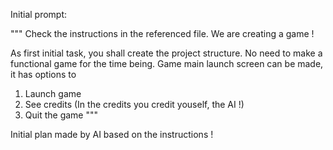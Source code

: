 Initial prompt:

"""
Check the instructions in the referenced file. We are creating a game !

As first initial task, you shall create the project structure. No need to make a functional game for the time being. Game main launch screen can be made, it has options to 
1. Launch game
2. See credits (In the credits you credit youself, the AI !)
3. Quit the game
"""

Initial plan made by AI based on the instructions !

